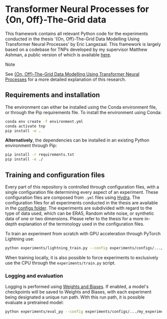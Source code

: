 # Transformer Neural Processes for {On, Off}-The-Grid data

This framework contains all relevant Python code for the experiments conducted in the thesis '{On, Off}-The-Grid Data Modelling Using Transformer Neural Processes' by Eric Langezaal. This framework is largely based on a codebase for TNPs developed by my supervisor Matthew Ashman, a public version of which is available [here](https://github.com/cambridge-mlg/tnp). 

> [!NOTE]
> See [{On, Off}-The-Grid Data Modelling Using Transformer Neural Processes](https://www.mlmi.eng.cam.ac.uk/files/2023-2024/langezaal_on_off_2024.pdf) for a more detailed explanation of this research.

## Requirements and installation
The environment can either be installed using the Conda environment file, or through the Pip requirements file. To install the environment using Conda:

```bash
conda env create -f environment.yml
conda activate tnp
pip install -e .
```

<b>Alternatively</b>, the dependencies can be installed in an existing Python environment through Pip:

```bash
pip install -r requirements.txt
pip install -e ./
```

## Training and configuration files
Every part of this repository is controlled through configuration files, with a single configuration file determining every aspect of an experiment. These configuration files are composed from `.yml` files using [Hydra](https://hydra.cc/docs/intro/). The configuration files for all experiments conducted in the thesis are available in the [configs folder](experiments/configs/). The experiments are subdivided with regard to the type of data used, which can be ERA5, Random white noise, or synthetic data of one or two dimensions. Please refer to the thesis for a more in-depth explanation of the terminology used in the configuration files.

To train an experiment from scratch with GPU acceleration through PyTorch Lightning use:
```bash
python experiments/lightning_train.py --config experiments/configs/.../my_experiment.yml
```
When training locally, it is also possible to force experiments to exclusively use the CPU through the `experiments/train.py` script.

### Logging and evaluation
Logging is performed using [Weights and Biases](https://wandb.ai/site). If enabled, a model's checkpoints will be saved to Weights and Biases, with each experiment being designated a unique run path. With this run path, it is possible evaluate a pretrained model:

```bash
python experiments/eval_py --config experiments/configs/.../my_experiment.yml --run_path project/name/id
```

